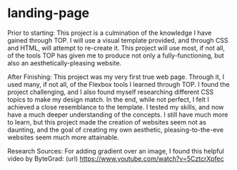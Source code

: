 # landing-page
Prior to starting:
    This project is a culmination of the knowledge I have gained through TOP. I will use a visual template provided, and through CSS and HTML, will attempt to re-create it. This project will use most, if not all, of the tools TOP has given me to produce not only a fully-functioning, but also an aesthetically-pleasing website.

After Finishing:
    This project was my very first true web page. Through it, I used many, if not all, of the Flexbox tools I learned through TOP. I found the project challenging, and I also found myself researching different CSS topics to make my design match. In the end, while not perfect, I felt I achieved a close resemblance to the template. I tested my skills, and now have a much deeper understanding of the concepts. I still have much more to learn, but this project made the creation of websites seem not as daunting, and the goal of creating my own aesthetic, pleasing-to-the-eve websites seem much more attainable.

Research Sources: 
    For adding gradient over an image, I found this helpful video by ByteGrad: 
    (url) https://www.youtube.com/watch?v=5CztcrXpfec
